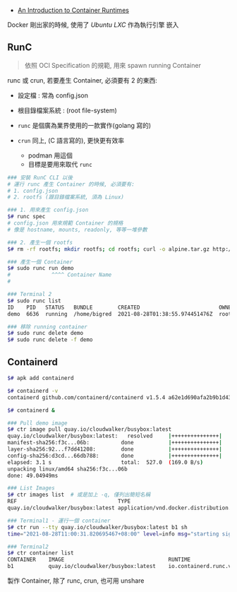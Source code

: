 
- [An Introduction to Container Runtimes](https://www.ianlewis.org/en/container-runtimes-part-1-introduction-container-r)

Docker 剛出家的時候, 使用了 *Ubuntu LXC* 作為執行引擎 嵌入


## RunC

> 依照 OCI Specification 的規範, 用來 spawn running Container

runc 或 crun, 若要產生 Container, 必須要有 2 的東西:

- 設定檔 : 常為 config.json
- 根目錄檔案系統 : (root file-system)

- `runc` 是個廣為業界使用的一款實作(golang 寫的)
- `crun` 同上, (C 語言寫的), 更快更有效率
    - podman 用這個
    - 目標是要用來取代 `runc`


```bash
### 安裝 RunC CLI 以後
# 運行 runc 產生 Container 的時候, 必須要有:
# 1. config.json
# 2. rootfs (跟目錄檔案系統, 須為 Linux)

### 1. 用來產生 config.json
$# runc spec
# config.json 用來規範 Container 的規格
# 像是 hostname, mounts, readonly, 等等一堆參數

### 2. 產生一個 rootfs
$# rm -rf rootfs; mkdir rootfs; cd rootfs; curl -o alpine.tar.gz http://dl-cdn.alpinelinux.org/alpine/v3.14/releases/x86_64/alpine-minirootfs-3.14.0-x86_64.tar.gz; tar xvf alpine.tar.gz ;rm alpine.tar.gz; cd .. 

### 產生一個 Container
$# sudo runc run demo
#             ^^^^ Container Name
#

### Terminal 2
$# sudo runc list
ID    PID   STATUS   BUNDLE        CREATED                         OWNER
demo  6636  running  /home/bigred  2021-08-28T01:38:55.974451476Z  root

### 移除 running container
$# sudo runc delete demo
$# sudo runc delete -f demo
```


## Containerd

```bash
$# apk add containerd

$# containerd -v
containerd github.com/containerd/containerd v1.5.4 a62e1d690afa2b9b1d43f8ece3ff4483

$# containerd &

### Pull demo image
$# ctr image pull quay.io/cloudwalker/busybox:latest
quay.io/cloudwalker/busybox:latest:   resolved     |+++++++++++++++|
manifest-sha256:f3c...06b:          done           |+++++++++++++++|
layer-sha256:92...f7dd41208:        done           |+++++++++++++++|
config-sha256:d3cd...66db788:       done           |+++++++++++++++|
elapsed: 3.1 s                      total:  527.0  (169.0 B/s)                         
unpacking linux/amd64 sha256:f3c...06b
done: 49.04949ms

### List Images
$# ctr images list  # 或是加上 -q, 僅列出簡短名稱
REF                                TYPE                                                 DIGEST             SIZE       PLATFORMS    LABELS
quay.io/cloudwalker/busybox:latest application/vnd.docker.distribution.manifest.v2+json sha256:f3c...06b   750.6 KiB  linux/amd64  -

### Terminal1 - 運行一個 container
$# ctr run --tty quay.io/cloudwalker/busybox:latest b1 sh
time="2021-08-28T11:00:31.820695467+08:00" level=info msg="starting signal loop" namespace=default path=/run/containerd/io.containerd.runtime.v2.task/default/b1 pid=11739

### Terminal2
$# ctr container list
CONTAINER    IMAGE                                 RUNTIME
b1           quay.io/cloudwalker/busybox:latest    io.containerd.runc.v2


```


製作 Container, 除了 runc, crun, 也可用 unshare